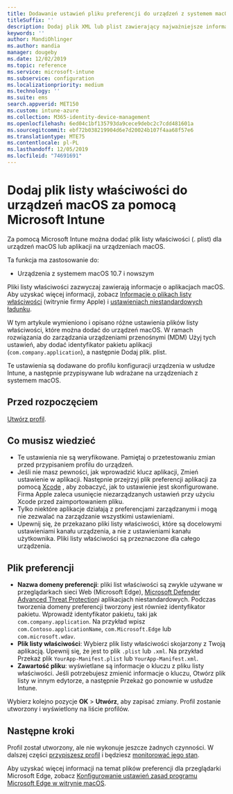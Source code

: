 ```yaml
---
title: Dodawanie ustawień pliku preferencji do urządzeń z systemem macOS w usłudze Microsoft Intune – Azure | Microsoft Docs
titleSuffix: ''
description: Dodaj plik XML lub plist zawierający najważniejsze informacje o aplikacji. Profil konfiguracji urządzenia pliku preferencji służy do zmieniania informacji o kluczach w pliku listy właściwości i przypisywania go do urządzeń z systemem macOS.
keywords: ''
author: MandiOhlinger
ms.author: mandia
manager: dougeby
ms.date: 12/02/2019
ms.topic: reference
ms.service: microsoft-intune
ms.subservice: configuration
ms.localizationpriority: medium
ms.technology: ''
ms.suite: ems
search.appverid: MET150
ms.custom: intune-azure
ms.collection: M365-identity-device-management
ms.openlocfilehash: 6ed04c1bf135793da9cece9debc2c7cdd481601a
ms.sourcegitcommit: ebf72b038219904d6e7d20024b107f4aa68f57e6
ms.translationtype: MTE75
ms.contentlocale: pl-PL
ms.lasthandoff: 12/05/2019
ms.locfileid: "74691691"
---
```

# <a name="add-a-property-list-file-to-macos-devices-using-microsoft-intune"></a>Dodaj plik listy właściwości do urządzeń macOS za pomocą Microsoft Intune

Za pomocą Microsoft Intune można dodać plik listy właściwości (. plist) dla urządzeń macOS lub aplikacji na urządzeniach macOS.

Ta funkcja ma zastosowanie do:

- Urządzenia z systemem macOS 10.7 i nowszym

Pliki listy właściwości zazwyczaj zawierają informacje o aplikacjach macOS. Aby uzyskać więcej informacji, zobacz [Informacje o plikach listy właściwości](https://developer.apple.com/library/archive/documentation/General/Reference/InfoPlistKeyReference/Articles/AboutInformationPropertyListFiles.html) (witrynie firmy Apple) i [ustawieniach niestandardowych ładunku](https://support.apple.com/guide/mdm/custom-mdm9abbdbe7/1/web/1).

W tym artykule wymieniono i opisano różne ustawienia plików listy właściwości, które można dodać do urządzeń macOS. W ramach rozwiązania do zarządzania urządzeniami przenośnymi (MDM) Użyj tych ustawień, aby dodać identyfikator pakietu aplikacji (`com.company.application`), a następnie Dodaj plik. plist.

Te ustawienia są dodawane do profilu konfiguracji urządzenia w usłudze Intune, a następnie przypisywane lub wdrażane na urządzeniach z systemem macOS.

## <a name="before-you-begin"></a>Przed rozpoczęciem

[Utwórz profil](device-profile-create.md).

## <a name="what-you-need-to-know"></a>Co musisz wiedzieć

- Te ustawienia nie są weryfikowane. Pamiętaj o przetestowaniu zmian przed przypisaniem profilu do urządzeń.
- Jeśli nie masz pewności, jak wprowadzić klucz aplikacji, Zmień ustawienie w aplikacji. Następnie przejrzyj plik preferencji aplikacji za pomocą [Xcode](https://developer.apple.com/xcode/) , aby zobaczyć, jak to ustawienie jest skonfigurowane. Firma Apple zaleca usunięcie niezarządzanych ustawień przy użyciu Xcode przed zaimportowaniem pliku.
- Tylko niektóre aplikacje działają z preferencjami zarządzanymi i mogą nie zezwalać na zarządzanie wszystkimi ustawieniami.
- Upewnij się, że przekazano pliki listy właściwości, które są docelowymi ustawieniami kanału urządzenia, a nie z ustawieniami kanału użytkownika. Pliki listy właściwości są przeznaczone dla całego urządzenia.

## <a name="preference-file"></a>Plik preferencji

- **Nazwa domeny preferencji**: pliki list właściwości są zwykle używane w przeglądarkach sieci Web (Microsoft Edge), [Microsoft Defender Advanced Threat Protection](https://docs.microsoft.com/windows/security/threat-protection/microsoft-defender-atp/microsoft-defender-atp-mac)i aplikacjach niestandardowych. Podczas tworzenia domeny preferencji tworzony jest również identyfikator pakietu. Wprowadź identyfikator pakietu, taki jak `com.company.application`. Na przykład wpisz `com.Contoso.applicationName`, `com.Microsoft.Edge` lub `com.microsoft.wdav`.
- **Plik listy właściwości**: Wybierz plik listy właściwości skojarzony z Twoją aplikacją. Upewnij się, że jest to plik `.plist` lub `.xml`. Na przykład Przekaż plik `YourApp-Manifest.plist` lub `YourApp-Manifest.xml`.
- **Zawartość pliku**: wyświetlane są informacje o kluczu z pliku listy właściwości. Jeśli potrzebujesz zmienić informacje o kluczu, Otwórz plik listy w innym edytorze, a następnie Przekaż go ponownie w usłudze Intune.

Wybierz kolejno pozycje **OK** > **Utwórz**, aby zapisać zmiany. Profil zostanie utworzony i wyświetlony na liście profilów.

## <a name="next-steps"></a>Następne kroki

Profil został utworzony, ale nie wykonuje jeszcze żadnych czynności. W dalszej części [przypiszesz profil](device-profile-assign.md) i będziesz [monitorować jego stan](device-profile-monitor.md).

Aby uzyskać więcej informacji na temat plików preferencji dla przeglądarki Microsoft Edge, zobacz [Konfigurowanie ustawień zasad programu Microsoft Edge w witrynie macOS](https://docs.microsoft.com/deployedge/configure-microsoft-edge-on-mac).
